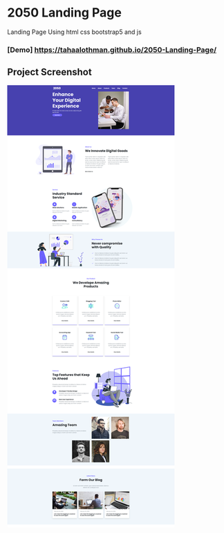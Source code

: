 # 2050 Landing Page
Landing Page Using html css bootstrap5 and js

### [Demo] https://tahaalothman.github.io/2050-Landing-Page/

## Project Screenshot
![](https://github.com/TahaAlothman/2050-Landing-Page/blob/main/screenshot.png)
